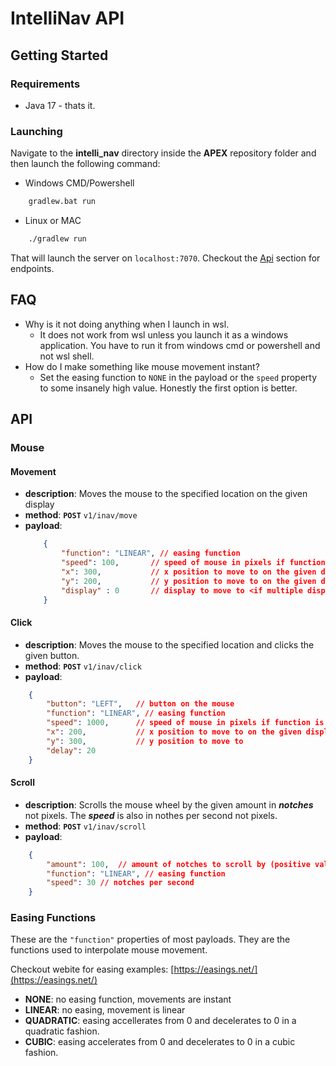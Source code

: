 # IntelliNav API

## Getting Started
### Requirements
- Java 17 - thats it.

### Launching
Navigate to the **intelli_nav** directory inside the **APEX** repository folder and then launch the following command:

* Windows CMD/Powershell

```bash
    gradlew.bat run
```

* Linux or MAC 

```bash
    ./gradlew run
```
That will launch the server on `localhost:7070`. Checkout the [Api](#api) section for endpoints.



## FAQ

- Why is it not doing anything when I launch in wsl.
    - It does not work from wsl unless you launch it as a windows application. You have to run it from windows cmd or powershell and not wsl shell.
- How do I make something like mouse movement instant?
    - Set the easing function to `NONE` in the payload or the `speed` property to some insanely high value. Honestly the first option is better.

## API

### Mouse

#### Movement
* **description**: Moves the mouse to the specified location on the given display
* **method**: **`POST`** `v1/inav/move`
* **payload**: 
    ```json
        {
            "function": "LINEAR", // easing function
            "speed": 100,       // speed of mouse in pixels if function is other than NONE
            "x": 300,           // x position to move to on the given display
            "y": 200,           // y position to move to on the given display
            "display" : 0       // display to move to <if multiple displays present>
        }  
    ```

#### Click
* **description**: Moves the mouse to the specified location and clicks the given button.
* **method**: **`POST`** `v1/inav/click`
* **payload**:
```json
    {
        "button": "LEFT",   // button on the mouse
        "function": "LINEAR", // easing function
        "speed": 1000,      // speed of mouse in pixels if function is other than NONE
        "x": 200,           // x position to move to on the given display
        "y": 300,           // y position to move to 
        "delay": 20 
    }
```

#### Scroll
* **description**: Scrolls the mouse wheel by the given amount in ***notches*** not pixels. The ***speed*** is also in nothes per second not pixels.  
* **method**: **`POST`** `v1/inav/scroll`
* **payload**:
```json
    {
        "amount": 100,  // amount of notches to scroll by (positive values are down, and negative values are up)
        "function": "LINEAR", // easing function
        "speed": 30 // notches per second
    }
```


### Easing Functions
These are the `"function"` properties of most payloads. They are the functions used to interpolate mouse movement.

Checkout webite for easing examples: [https://easings.net/](https://easings.net/)

* **NONE**: no easing function, movements are instant
* **LINEAR**: no easing, movement is linear
* **QUADRATIC**: easing accellerates from 0 and decelerates to 0 in a quadratic fashion.
* **CUBIC**: easing accelerates from 0 and decelerates to 0 in a cubic fashion.



